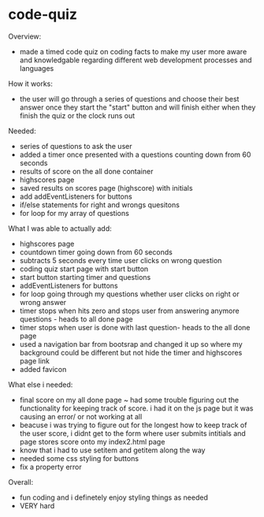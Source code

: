 # code-quiz
Overview: 

- made a timed code quiz on coding facts to make my user more aware and knowledgable regarding different web development processes and languages 

How it works: 

- the user will go through a series of questions and choose their best answer once they start the "start" button and will finish either when they finish the quiz or the clock runs out 

Needed:

- series of questions to ask the user
- added a timer once presented with a questions counting down from 60 seconds 
- results of score on the all done container 
- highscores page 
- saved results on scores page (highscore) with initials 
- add addEventListeners for buttons 
- if/else statements for right and wrongs quesitons 
- for loop for my array of questions 


What I was able to actually add:

- highscores page 
- countdown timer going down from 60 seconds
- subtracts 5 seconds every time user clicks on wrong question
- coding quiz start page with start button 
- start button starting timer and questions 
- addEventListeners for buttons 
- for loop going through my questions whether user clicks on right or wrong answer 
- timer stops when hits zero and stops user from answering anymore questions - heads to all done page
- timer stops when user is done with last question- heads to the all done page 
- used a navigation bar from bootsrap and changed it up so where my background could be different but not hide the timer and highscores page link
- added favicon 

What else i needed:

- final score on my all done page
    ~ had some trouble figuring out the functionality for keeping track of score. i had it on the js page but it was causing an error/ or not working at all
-  beacuse i was trying to figure out for the longest how to keep track of the user score, i didnt get to the form where user submits intitials and page stores score onto my index2.html page
- know that i had to use setitem and getitem along the way 
- needed some css styling for buttons 
- fix a property error 

Overall: 

- fun coding and i definetely enjoy styling things as needed
- VERY hard 

